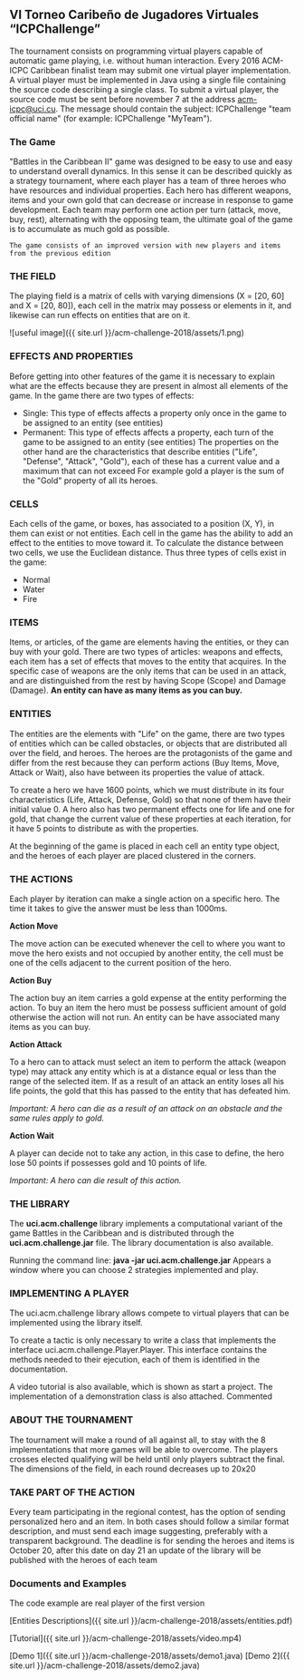 ## VI Torneo Caribeño de Jugadores Virtuales “ICPChallenge” 

The tournament consists on programming virtual players capable of automatic game playing, i.e. without human interaction. Every 2016 ACM-ICPC Caribbean finalist team may submit one virtual player implementation. A virtual player must be implemented in Java using a single file containing the source code describing a single class. To submit a virtual player, the source code must be sent before november 7 at the address acm-icpc@uci.cu. The message should contain the subject: ICPChallenge "team official name" (for example: ICPChallenge "MyTeam").

### The Game

"Battles in the Caribbean II" game was designed to be easy to use and easy to understand overall dynamics. In this sense it can be described quickly as a strategy tournament, where each player has a team of three heroes who have resources and individual properties. Each hero has different weapons, items and your own gold that can decrease or increase in response to game development. Each team may perform one action per turn (attack, move, buy, rest), alternating with the opposing team, the ultimate goal of the game is to accumulate as much gold as possible.

``` The game consists of an improved version with new players and items from the previous edition ```

### THE FIELD

The playing field is a matrix of cells with varying dimensions (X = [20, 60] and X = [20, 80]), each cell in the matrix may possess or elements in it, and likewise can run effects on entities that are on it.

![useful image]({{ site.url }}/acm-challenge-2018/assets/1.png)

### EFFECTS AND PROPERTIES

Before getting into other features of the game it is necessary to explain what are the effects because they are present in almost all elements of the game. In the game there are two types of effects:

-	Single: This type of effects affects a property only once in the game to be assigned to an entity (see entities)
-	Permanent: This type of effects affects a property, each turn of the game to be assigned to an entity (see entities)
The properties on the other hand are the characteristics that describe entities ("Life", "Defense", "Attack", "Gold"), each of these has a current value and a maximum that can not exceed For example gold a player is the sum of the "Gold" property of all its heroes.

### CELLS

Each cells of the game, or boxes, has associated to a position (X, Y), in them can exist or not entities. Each cell in the game has the ability to add an effect to the entities to move toward it. To calculate the distance between two cells, we use the Euclidean distance. Thus three types of cells exist in the game:
-	Normal
-	Water
-	Fire

### ITEMS

Items, or articles, of the game are elements having the entities, or they can buy with your gold. There are two types of articles: weapons and effects, each item has a set of effects that moves to the entity that acquires. In the specific case of weapons are the only items that can be used in an attack, and are distinguished from the rest by having Scope (Scope) and Damage (Damage). **An entity can have as many items as you can buy.**

### ENTITIES
The entities are the elements with "Life" on the game, there are two types of entities which can be called obstacles, or objects that are distributed all over the field, and heroes. The heroes are the protagonists of the game and differ from the rest because they can perform actions (Buy Items, Move, Attack or Wait), also have between its properties the value of attack.

To create a hero we have 1600 points, which we must distribute in its four characteristics (Life, Attack, Defense, Gold) so that none of them have their initial value 0. A hero also has two permanent effects one for life and one for gold, that change the current value of these properties at each iteration, for it have 5 points to distribute as with the properties.

At the beginning of the game is placed in each cell an entity type object, and the heroes of each player are placed clustered in the corners.

### THE ACTIONS
Each player by iteration can make a single action on a specific hero. The time it takes to give the answer must be less than 1000ms.

**Action Move**

The move action can be executed whenever the cell to where you want to move the hero exists and not occupied by another entity, the cell must be one of the cells adjacent to the current position of the hero.

**Action Buy**

The action buy an item carries a gold expense at the entity performing the action. To buy an item the hero must be possess sufficient amount of gold otherwise the action will not run. An entity can be have associated many items as you can buy.

**Action Attack**

To a hero can to attack must select an item to perform the attack (weapon type) may attack any entity which is at a distance equal or less than the range of the selected item. If as a result of an attack an entity loses all his life points, the gold that this has passed to the entity that has defeated him.

*Important: A hero can die as a result of an attack on an obstacle and the same rules apply to gold.*

**Action Wait**

A player can decide not to take any action, in this case to define, the hero lose 50 points if possesses gold and 10 points of life.

*Important: A hero can die result of this action.*

### THE LIBRARY

The **uci.acm.challenge** library implements a computational variant of the game Battles in the Caribbean and is distributed through the **uci.acm.challenge.jar** file. The library documentation is also available.

Running the command line: **java -jar uci.acm.challenge.jar**
Appears a window where you can choose 2 strategies implemented and play.

### IMPLEMENTING A PLAYER

The uci.acm.challenge library allows compete to virtual players that can be implemented using the library itself.

To create a tactic is only necessary to write a class that implements the interface uci.acm.challenge.Player.Player. This interface contains the methods needed to their ejecution, each of them is identified in the documentation.

A video tutorial is also available, which is shown as start a project.
 The implementation of a demonstration class is also attached. Commented

### ABOUT THE TOURNAMENT
The tournament will make a round of all against all, to stay with the 8 implementations that more games will be able to overcome. The players crosses elected qualifying will be held until only players subtract the final.
The dimensions of the field, in each round decreases up to 20x20

### TAKE PART OF THE ACTION
Every team participating in the regional contest, has the option of sending personalized hero and an item. In both cases should follow a similar format description, and must send each image suggesting, preferably with a transparent background.
The deadline is for sending the heroes and items is October 20, after this date on day 21 an update of the library will be published with the heroes of each team


### Documents and Examples 

The code example are real player of the first version 

[Entities Descriptions]({{ site.url }}/acm-challenge-2018/assets/entities.pdf)

[Tutorial]({{ site.url }}/acm-challenge-2018/assets/video.mp4)

[Demo 1]({{ site.url }}/acm-challenge-2018/assets/demo1.java)
[Demo 2]({{ site.url }}/acm-challenge-2018/assets/demo2.java)


